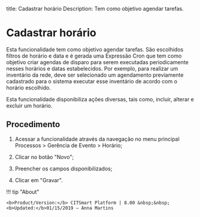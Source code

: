 title: Cadastrar horário
Description: Tem como objetivo agendar tarefas.
# Cadastrar horário

Esta funcionalidade tem como objetivo agendar tarefas. São escolhidos filtros de
horário e data e é gerada uma Expressão Cron que tem como objetivo criar agendas
de disparo para serem executadas periodicamente nesses horários e datas
estabelecidos. Por exemplo, para realizar um inventário da rede, deve ser
selecionado um agendamento previamente cadastrado para o sistema executar esse
inventário de acordo com o horário escolhido.

Esta funcionalidade disponibiliza ações diversas, tais como, incluir, alterar e
excluir um horário.

Procedimento
----------------

1.  Acessar a funcionalidade através da navegação no menu principal
    Processos \> Gerência de Evento \> Horário;

2.  Clicar no botão "Novo";

3.  Preencher os campos disponibilizados;

4.  Clicar em "Gravar".


!!! tip "About"

    <b>Product/Version:</b> CITSmart Platform | 8.00 &nbsp;&nbsp;
    <b>Updated:</b>01/15/2019 – Anna Martins
